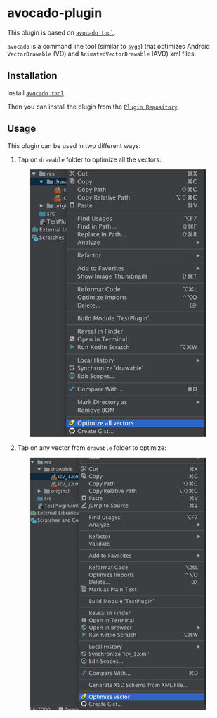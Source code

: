 # avocado-plugin

 This plugin is based on [`avocado tool`][avocado tool].
      
`avocado` is a command line tool (similar to [`svgo`][svgo]) that optimizes Android
`VectorDrawable` (VD) and `AnimatedVectorDrawable` (AVD) xml files.

## Installation
Install [`avocado tool`][avocado tool] 

Then you can install the plugin from the [`Plugin Repository`][Plugin Repository].

## Usage
This plugin can be used in two different ways:

1. Tap on `drawable` folder to optimize all the vectors:

<p align="center">
  <img src="images/Optimize_all_vectors.png" width="400" title="Optimize all vectors">
</p>

2. Tap on any vector from `drawable` folder to optimize:

<p align="center">
  <img src="images/Optimize_one_vector.png" width="400" title="Optimize one vector">
</p>



[avocado tool]: https://github.com/alexjlockwood/avocado
[svgo]: https://github.com/svg/svgo
[Plugin Repository]: https://plugins.jetbrains.com/plugin/12092-vector-drawable-optimization-tool
